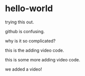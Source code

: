# hello-world
trying this out.

github is confusing.

why is it so complicated?

this is the adding video code.

this is some more adding video code.

we added a video!
